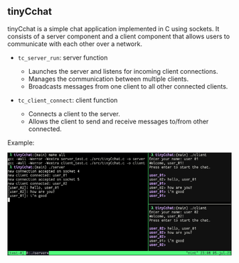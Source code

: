 ## tinyCchat

tinyCchat is a simple chat application implemented in C using sockets. It consists of a
server component and a client component that allows users to communicate with each other
over a network.

- `tc_server_run`: server function
   - Launches the server and listens for incoming client connections.
   - Manages the communication between multiple clients.
   - Broadcasts messages from one client to all other connected clients.

- `tc_client_connect`: client function
   - Connects a client to the server.
   - Allows the client to send and receive messages to/from other connected.

Example:

<div align="center">
<img src="./assets/showcase.png"/>
</div>
